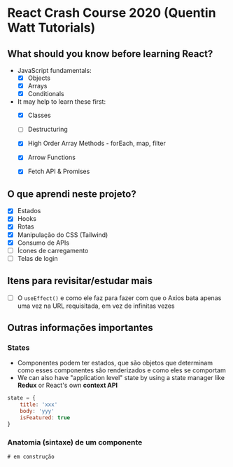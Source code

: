 # React Crash Course 2020 (Quentin Watt Tutorials)

## What should you know before learning React?

* JavaScript fundamentals:
  - [x] Objects
  - [x] Arrays
  - [x] Conditionals
* It may help to learn these first:
  - [x] Classes
  - [ ] Destructuring
  - [x] High Order Array Methods - forEach, map, filter
  - [x] Arrow Functions
  - [x] Fetch API & Promises



## O que aprendi neste projeto?

- [x] Estados
- [x] Hooks
- [x] Rotas
- [x] Manipulação do CSS (Tailwind)
- [x] Consumo de APIs 
- [ ] Ícones de carregamento
- [ ] Telas de login

## Itens para revisitar/estudar mais

- [ ] O `useEffect()` e como ele faz para fazer com que o Axios bata apenas uma vez na URL requisitada, em vez de infinitas vezes

## Outras informações importantes

### States

* Componentes podem ter estados, que são objetos que determinam como esses componentes são renderizados e como eles se comportam
* We can also have "application level" state by using a state manager like **Redux** or React's own **context API**

```javascript
state = {
	title: 'xxx'
	body: 'yyy'
	isFeatured: true
}
```

### Anatomia (sintaxe) de um componente

```javascript
# em construção
```

